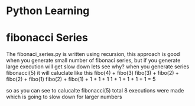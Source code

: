 # Python Learning
# fibonacci Series
The fibonaci_series.py is written using recursion, this approach is good when you 
generate small number of fibonaci series, but if you generate large execution will
get slow down lets see why?
when you generate series    fibonacci(5) it will caluclate like this
                   fibo(4)       +          fibo(3)
             fibo(3)  +  fibo(2) +  fibo(2) + fibo(1)
    fibo(2) + fibo(1) +   1      +   1      +  1
      1     +  1      +   1      +   1      +  1 = 5

so as you can see to calucalte fibonacci(5) total 8 executions were made which is
going to slow down for larger numbers


